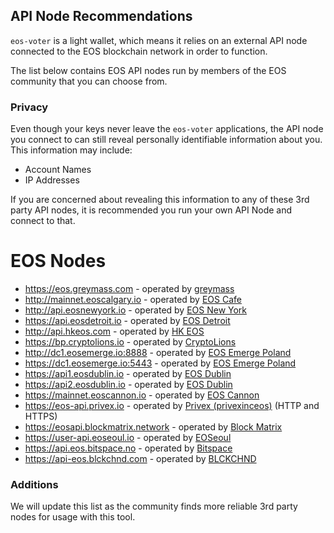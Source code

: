 ## API Node Recommendations

`eos-voter` is a light wallet, which means it relies on an external API node connected to the EOS blockchain network in order to function.

The list below contains EOS API nodes run by members of the EOS community that you can choose from.

### Privacy

Even though your keys never leave the `eos-voter` applications, the API node you connect to can still reveal personally identifiable information about you. This information may include:

- Account Names
- IP Addresses

If you are concerned about revealing this information to any of these 3rd party API nodes, it is recommended you run your own API Node and connect to that.

# EOS Nodes

- https://eos.greymass.com - operated by [greymass](https://greymass.com)
- http://mainnet.eoscalgary.io - operated by [EOS Cafe](https://eoscafecalgary.com/)
- http://api.eosnewyork.io - operated by [EOS New York](https://www.eosnewyork.io/)
- https://api.eosdetroit.io - operated by [EOS Detroit](http://eosdetroit.io/)
- http://api.hkeos.com - operated by [HK EOS](https://www.hkeos.com/)
- https://bp.cryptolions.io - operated by [CryptoLions](http://CryptoLions.io/)
- http://dc1.eosemerge.io:8888 - operated by [EOS Emerge Poland](http://eosemerge.io/)
- https://dc1.eosemerge.io:5443 - operated by [EOS Emerge Poland](http://eosemerge.io/)
- https://api1.eosdublin.io - operated by [EOS Dublin](https://eosdublin.io)
- https://api2.eosdublin.io - operated by [EOS Dublin](https://eosdublin.io)
- https://mainnet.eoscannon.io - operated by [EOS Cannon](https://eoscannon.io)
- https://eos-api.privex.io - operated by [Privex (privexinceos)](http://eosportal.io/chain/12/producers/privexinceos) (HTTP and HTTPS)
- https://eosapi.blockmatrix.network - operated by [Block Matrix](https://blockmatrix.network)
- https://user-api.eoseoul.io - operated by [EOSeoul](https://portal.eoseoul.io/)
- https://api.eos.bitspace.no - operated by [Bitspace](https://eos.bitspace.no/)
- https://api-eos.blckchnd.com - operated by [BLCKCHND](https://eos.blckchnd.com/)

### Additions

We will update this list as the community finds more reliable 3rd party nodes for usage with this tool.
